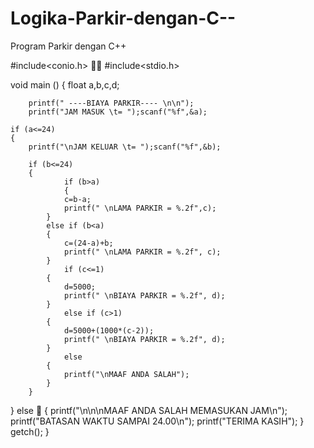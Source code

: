 Logika-Parkir-dengan-C--
========================

Program Parkir dengan C++

#include<conio.h>              
#include<stdio.h>

void main ()
{
        float a,b,c,d;

        printf(" ----BIAYA PARKIR---- \n\n");
        printf("JAM MASUK \t= ");scanf("%f",&a);

	if (a<=24)
 	{
        printf("\nJAM KELUAR \t= ");scanf("%f",&b);

        if (b<=24)
        {
        		if (b>a)
        		{
                c=b-a;
                printf(" \nLAMA PARKIR = %.2f",c);
            }
            else if (b<a)
            {
                c=(24-a)+b;
                printf(" \nLAMA PARKIR = %.2f", c);
            }
        		if (c<=1)
          	{
            	d=5000;
            	printf(" \nBIAYA PARKIR = %.2f", d);
          	}
        		else if (c>1)
          	{
            	d=5000+(1000*(c-2));
            	printf(" \nBIAYA PARKIR = %.2f", d);
          	}
        		else
          	{
            	printf("\nMAAF ANDA SALAH");
          	}
        }
   }
   else                     
   {
        printf("\n\n\nMAAF ANDA SALAH MEMASUKAN JAM\n");
        printf("BATASAN WAKTU SAMPAI 24.00\n");
        printf("TERIMA KASIH");
    }
	getch();
}
